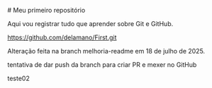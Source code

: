 \# Meu primeiro repositório

Aqui vou registrar tudo que aprender sobre Git e GitHub.





https://github.com/delamano/First.git



Alteração feita na branch melhoria-readme em 18 de julho de 2025.





tentativa de dar push da branch para criar PR e mexer no GitHub

teste02



